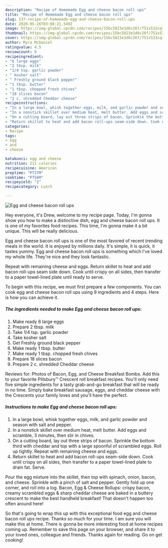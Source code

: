 ```yaml
---
description: "Recipe of Homemade Egg and cheese bacon roll ups"
title: "Recipe of Homemade Egg and cheese bacon roll ups"
slug: 137-recipe-of-homemade-egg-and-cheese-bacon-roll-ups
date: 2020-05-26T03:08:21.549Z
image: https://img-global.cpcdn.com/recipes/15bc5823e1d6c26f/751x532cq70/egg-and-cheese-bacon-roll-ups-recipe-main-photo.jpg
thumbnail: https://img-global.cpcdn.com/recipes/15bc5823e1d6c26f/751x532cq70/egg-and-cheese-bacon-roll-ups-recipe-main-photo.jpg
cover: https://img-global.cpcdn.com/recipes/15bc5823e1d6c26f/751x532cq70/egg-and-cheese-bacon-roll-ups-recipe-main-photo.jpg
author: Myra McDaniel
ratingvalue: 4.5
reviewcount: 9
recipeingredient:
- "6 large eggs"
- "2 tbsp. milk"
- "1/4 tsp. garlic powder"
- " kosher salt"
- " Freshly ground black pepper"
- "1 tbsp. butter"
- "1 tbsp. chopped fresh chives"
- "18 slices bacon"
- "2 c. shredded Cheddar cheese"
recipeinstructions:
- "In a large bowl, whisk together eggs, milk, and garlic powder and season with salt and pepper."
- "In a nonstick skillet over medium heat, melt butter. Add eggs and scramble, 3 minutes, then stir in chives."
- "On a cutting board, lay out three strips of bacon. Sprinkle the bottom third with cheddar and top with a large spoonful of scrambled eggs. Roll up tightly. Repeat with remaining cheese and eggs."
- "Return skillet to heat and add bacon roll-ups seam-side down. Cook until crispy on all sides, then transfer to a paper towel-lined plate to drain fat. Serve."
categories:
- Recipe
tags:
- egg
- and
- cheese

katakunci: egg and cheese 
nutrition: 211 calories
recipecuisine: American
preptime: "PT37M"
cooktime: "PT56M"
recipeyield: "2"
recipecategory: Lunch

---
```



![Egg and cheese bacon roll ups](https://img-global.cpcdn.com/recipes/15bc5823e1d6c26f/751x532cq70/egg-and-cheese-bacon-roll-ups-recipe-main-photo.jpg)

Hey everyone, it's Drew, welcome to my recipe page. Today, I'm gonna show you how to make a distinctive dish, egg and cheese bacon roll ups. It is one of my favorites food recipes. This time, I'm gonna make it a bit unique. This will be really delicious.

Egg and cheese bacon roll ups is one of the most favored of recent trending meals in the world. It is enjoyed by millions daily. It's simple, it is quick, it tastes yummy. Egg and cheese bacon roll ups is something which I've loved my whole life. They're nice and they look fantastic.

Repeat with remaining cheese and eggs. Return skillet to heat and add bacon roll-ups seam side down. Cook until crispy on all sides, then transfer to a paper towel-lined plate until ready to serve.


To begin with this recipe, we must first prepare a few components. You can cook egg and cheese bacon roll ups using 9 ingredients and 4 steps. Here is how you can achieve it.

<!--inarticleads1-->

##### The ingredients needed to make Egg and cheese bacon roll ups:

1. Make ready 6 large eggs
1. Prepare 2 tbsp. milk
1. Take 1/4 tsp. garlic powder
1. Take  kosher salt
1. Get  Freshly ground black pepper
1. Make ready 1 tbsp. butter
1. Make ready 1 tbsp. chopped fresh chives
1. Prepare 18 slices bacon
1. Prepare 2 c. shredded Cheddar cheese


Reviews for: Photos of Bacon, Egg, and Cheese Breakfast Bombs. Add this to your favorite Pillsbury™ Crescent roll breakfast recipes. You&#39;ll only need five simple ingredients for a tasty grab-and-go breakfast that will be ready in no time. Simply bake breakfast sausage, eggs, and cheddar cheese with the Crescents your family loves and you&#39;ll have the perfect. 

<!--inarticleads2-->

##### Instructions to make Egg and cheese bacon roll ups:

1. In a large bowl, whisk together eggs, milk, and garlic powder and season with salt and pepper.
1. In a nonstick skillet over medium heat, melt butter. Add eggs and scramble, 3 minutes, then stir in chives.
1. On a cutting board, lay out three strips of bacon. Sprinkle the bottom third with cheddar and top with a large spoonful of scrambled eggs. Roll up tightly. Repeat with remaining cheese and eggs.
1. Return skillet to heat and add bacon roll-ups seam-side down. Cook until crispy on all sides, then transfer to a paper towel-lined plate to drain fat. Serve.


Pour the egg mixture into the skillet, then top with spinach, onion, bacon, and cheese. Sprinkle with a pinch of salt and pepper. Gently fold up one corner, and roll into a log. Bacon, Egg &amp; Cheese Rollups: crispy bacon, creamy scrambled eggs &amp; sharp cheddar cheese are baked in a buttery crescent to make the best handheld breakfast! That doesn&#39;t happen too often around here! 

So that's going to wrap this up with this exceptional food egg and cheese bacon roll ups recipe. Thanks so much for your time. I am sure you will make this at home. There is gonna be more interesting food at home recipes coming up. Remember to save this page on your browser, and share it to your loved ones, colleague and friends. Thanks again for reading. Go on get cooking!
